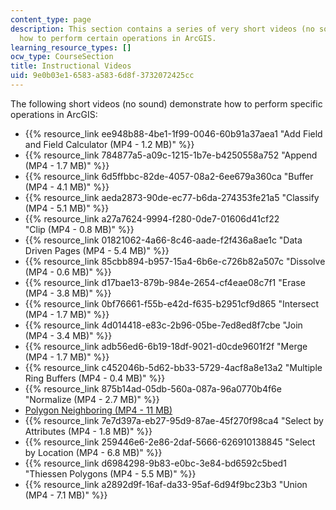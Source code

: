 ```yaml
---
content_type: page
description: This section contains a series of very short videos (no sound) demonstrating
  how to perform certain operations in ArcGIS.
learning_resource_types: []
ocw_type: CourseSection
title: Instructional Videos
uid: 9e0b03e1-6583-a583-6d8f-3732072425cc
---
```


The following short videos (no sound) demonstrate how to perform specific operations in ArcGIS:

*   {{% resource_link ee948b88-4be1-1f99-0046-60b91a37aea1 "Add Field and Field Calculator (MP4 - 1.2 MB)" %}}
*   {{% resource_link 784877a5-a09c-1215-1b7e-b4250558a752 "Append (MP4 - 1.7 MB)" %}}
*   {{% resource_link 6d5ffbbc-82de-4057-08a2-6ee679a360ca "Buffer (MP4 - 4.1 MB)" %}}
*   {{% resource_link aeda2873-90de-ec77-b6da-274353fe21a5 "Classify (MP4 - 5.1 MB)" %}}
*   {{% resource_link a27a7624-9994-f280-0de7-01606d41cf22 "Clip (MP4 - 0.8 MB)" %}}
*   {{% resource_link 01821062-4a66-8c46-aade-f2f436a8ae1c "Data Driven Pages (MP4 - 5.4 MB)" %}}
*   {{% resource_link 85cbb894-b957-15a4-6b6e-c726b82a507c "Dissolve (MP4 - 0.6 MB)" %}}
*   {{% resource_link d17bae13-879b-984e-2654-cf4eae08c7f1 "Erase (MP4 - 3.8 MB)" %}}
*   {{% resource_link 0bf76661-f55b-e42d-f635-b2951cf9d865 "Intersect (MP4 - 1.7 MB)" %}}
*   {{% resource_link 4d014418-e83c-2b96-05be-7ed8ed8f7cbe "Join (MP4 - 3.4 MB)" %}}
*   {{% resource_link adb56ed6-6b19-18df-9021-d0cde9601f2f "Merge (MP4 - 1.7 MB)" %}}
*   {{% resource_link c452046b-5d62-bb33-5729-4acf8a8e13a2 "Multiple Ring Buffers (MP4 - 0.4 MB)" %}}
*   {{% resource_link 875b14ad-05db-560a-087a-96a0770b4f6e "Normalize (MP4 - 2.7 MB)" %}}
*   [Polygon Neighboring (MP4 - 11 MB)](/ans7870/11/11.205/f19/MIT11_205F19_neigboring_polygons.mp4)
*   {{% resource_link 7e7d397a-eb27-95d9-87ae-45f270f98ca4 "Select by Attributes (MP4 - 1.8 MB)" %}}
*   {{% resource_link 259446e6-2e86-2daf-5666-626910138845 "Select by Location (MP4 - 6.8 MB)" %}}
*   {{% resource_link d6984298-9b83-e0bc-3e84-bd6592c5bed1 "Thiessen Polygons (MP4 - 5.5 MB)" %}}
*   {{% resource_link a2892d9f-16af-da33-95af-6d94f9bc23b3 "Union (MP4 - 7.1 MB)" %}}